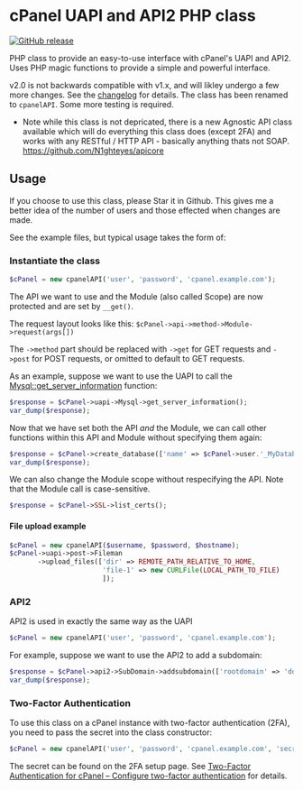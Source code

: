 cPanel UAPI and API2 PHP class
===
[![GitHub release](https://img.shields.io/github/release/N1ghteyes/cpanel-UAPI-php-class.svg?style=flat-square)](https://github.com/N1ghteyes/cpanel-UAPI-php-class/releases)

PHP class to provide an easy-to-use interface with cPanel's UAPI and API2.
Uses PHP magic functions to provide a simple and powerful interface.

v2.0 is not backwards compatible with v1.x, and will likley undergo a few more changes. See the [changelog](changelog.txt) for details.
The class has been renamed to `cpanelAPI`.
Some more testing is required.

- Note while this class is not depricated, there is a new Agnostic API class available which will do everything this class does (except 2FA) and works with any RESTful / HTTP API - basically anything thats not SOAP. https://github.com/N1ghteyes/apicore

## Usage

If you choose to use this class, please Star it in Github. This gives me a better idea of the number of users and those effected when changes are made.

See the example files, but typical usage takes the form of:

### Instantiate the class
```php
$cPanel = new cpanelAPI('user', 'password', 'cpanel.example.com');
```
The API we want to use and the Module (also called Scope) are now protected and are set by `__get()`.

The request layout looks like this: `$cPanel->api->method->Module->request(args[])`

The `->method` part should be replaced with `->get` for GET requests and `->post` for POST requests, or omitted to default to GET requests.

As an example, suppose we want to use the UAPI to call the [Mysql::get_server_information](https://documentation.cpanel.net/display/SDK/UAPI+Functions+-+Mysql%3A%3Aget_server_information) function:

```php
$response = $cPanel->uapi->Mysql->get_server_information();
var_dump($response);
```

Now that we have set both the API *and* the Module, we can call other functions within this API and Module without specifying them again:

```php
$response = $cPanel->create_database(['name' => $cPanel->user.'_MyDatabase']);
var_dump($response);
```

We can also change the Module scope without respecifying the API.  Note that the Module call is case-sensitive.

```php
$response = $cPanel->SSL->list_certs();
```

#### File upload example

```php
$cPanel = new cpanelAPI($username, $password, $hostname);
$cPanel->uapi->post->Fileman
       ->upload_files(['dir' => REMOTE_PATH_RELATIVE_TO_HOME,
                       'file-1' => new CURLFile(LOCAL_PATH_TO_FILE)
                       ]);
```

### API2

API2 is used in exactly the same way as the UAPI

```php
$cPanel = new cpanelAPI('user', 'password', 'cpanel.example.com');
```

For example, suppose we want to use the API2 to add a subdomain:

```php
$response = $cPanel->api2->SubDomain->addsubdomain(['rootdomain' => 'domain.com', 'domain' => 'sub']);
var_dump($response);
```

### Two-Factor Authentication

To use this class on a cPanel instance with two-factor authentication (2FA), you need to pass the secret into the class constructor:

```php
$cPanel = new cpanelAPI('user', 'password', 'cpanel.example.com', 'secret');
```

The secret can be found on the 2FA setup page. See [Two-Factor Authentication for cPanel – Configure two-factor authentication](https://documentation.cpanel.net/display/ALD/Two-Factor+Authentication+for+cPanel#Two-FactorAuthenticationforcPanel-Configure2FA) for details.
